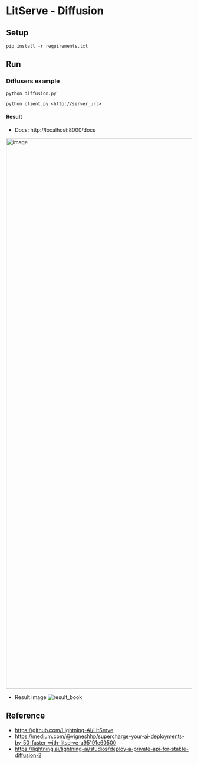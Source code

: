 # LitServe - Diffusion

## Setup
```
pip install -r requirements.txt
```

## Run
### Diffusers example
```
python diffusion.py
```

```
python client.py <http://server_url>
```

#### Result
- Docs: http://localhost:8000/docs
<img width="1491" alt="image" src="https://github.com/user-attachments/assets/1dad0d9c-1683-4e1d-aa98-eb6cca0c3fc1">

- Result image
![result_book](https://github.com/user-attachments/assets/14b694fe-076e-42be-8b3a-f2b086f02cf0)

## Reference
- https://github.com/Lightning-AI/LitServe
- https://medium.com/@vigneshhp/supercharge-your-ai-deployments-by-50-faster-with-litserve-a95191e60500
- https://lightning.ai/lightning-ai/studios/deploy-a-private-api-for-stable-diffusion-2